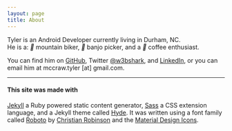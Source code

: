 ```yaml
---
layout: page
title: About
---
```


Tyler is an Android Developer currently living in Durham, NC.  
   He is a: <i class="material-icons md-18">&#xE52F;</i> mountain biker, <i class="material-icons md-18">&#xE405;</i> banjo picker, and a <i class="material-icons md-18">&#xE544;</i> coffee enthusiast.

You can find him on [GitHub](https://github.com/poole), Twitter [@w3bshark](https://twitter.com/w3bshark), and [LinkedIn](https://www.linkedin.com/in/tylermccraw), or you can email him at mccraw.tyler [at] gmail.com.

------

#### This site was made with
[Jekyll](http://jekyllrb.com) a Ruby powered static content generator, [Sass](http://sass-lang.com/) a CSS extension language, and a Jekyll theme called [Hyde](http://hyde.getpoole.com). It was written using a font family called [Roboto](https://www.google.com/fonts/specimen/Roboto) by [Christian Robinson](https://twitter.com/cr64) and the [Material Design Icons](http://google.github.io/material-design-icons/).